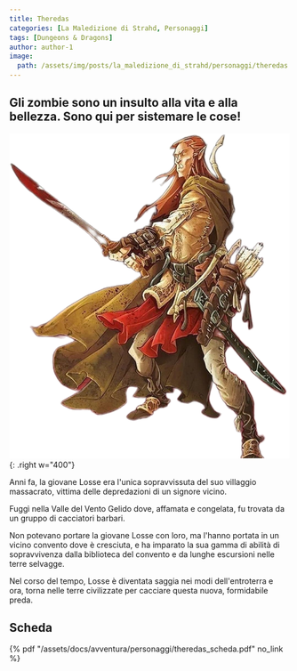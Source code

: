 ```yaml
---
title: Theredas
categories: [La Maledizione di Strahd, Personaggi]
tags: [Dungeons & Dragons]
author: author-1
image:
  path: /assets/img/posts/la_maledizione_di_strahd/personaggi/theredas.png
---
```


## Gli zombie sono un insulto alla vita e alla bellezza. Sono qui per sistemare le cose!

![Desktop View](/assets/img/posts/la_maledizione_di_strahd/personaggi/theredas.png){: .right w="400"}

Anni fa, la giovane Losse era l'unica sopravvissuta del suo villaggio massacrato, vittima delle depredazioni di un signore vicino. 

Fuggì nella Valle del Vento Gelido dove, affamata e congelata, fu trovata da un gruppo di cacciatori barbari. 

Non potevano portare la giovane Losse con loro, ma l'hanno portata in un vicino convento dove è cresciuta, e ha imparato la sua gamma di abilità di sopravvivenza dalla biblioteca del convento e da lunghe escursioni nelle terre selvagge. 

Nel corso del tempo, Losse è diventata saggia nei modi dell'entroterra e ora, torna nelle terre civilizzate per cacciare questa nuova, formidabile preda.


## Scheda

{% pdf "/assets/docs/avventura/personaggi/theredas_scheda.pdf" no_link %}